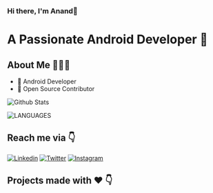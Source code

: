 ### Hi there, I'm Anand👋


# A Passionate Android Developer 🚀 

## About Me 🤷🏻‍♂️

* 📱 Android Developer
* 📝 Open Source Contributor

![Github Stats](https://github-readme-stats.vercel.app/api?username=ananddamodaran&count_private=true&show_icons=true&include_all_commits=true)

![LANGUAGES](https://github-readme-stats.vercel.app/api/top-langs/?username=ANANDDAMODARAN&hide=html&layout=compact)

## Reach me via 👇

[![Linkedin](https://img.shields.io/badge/LinkedIn-blue.svg?style=for-the-badge&logo=linkedin)](https://www.linkedin.com/in/helloanand/)
[![Twitter](https://img.shields.io/badge/Twitter-skyblue.svg?style=for-the-badge&logo=twitter)](https://twitter.com/anand_damodaran)
[![Instagram](https://img.shields.io/badge/Instagram-gray.svg?style=for-the-badge&logo=instagram)](https://www.instagram.com/_anand.dev/)


## Projects made with ❤️ 👇
